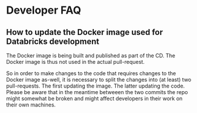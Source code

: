 # Developer FAQ

## How to update the Docker image used for Databricks development

The Docker image is being built and published as part of the CD. The Docker image is thus not used in the actual pull-request.

So in order to make changes to the code that requires changes to the Docker image as-well, it is necessary to split the changes into (at least) two pull-requests. The first updating the image. The latter updating the code. Please be aware that in the meantime betweeen the two commits the repo might somewhat be broken and might affect developers in their work on their own machines.
